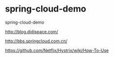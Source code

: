 # spring-cloud-demo
spring-cloud-demo

http://blog.didispace.com/

http://bbs.springcloud.com.cn/

https://github.com/Netflix/Hystrix/wiki/How-To-Use